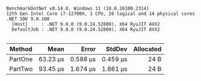 ```

BenchmarkDotNet v0.14.0, Windows 11 (10.0.26100.2314)
12th Gen Intel Core i7-12700H, 1 CPU, 20 logical and 14 physical cores
.NET SDK 9.0.100
  [Host]     : .NET 9.0.0 (9.0.24.52809), X64 RyuJIT AVX2
  DefaultJob : .NET 9.0.0 (9.0.24.52809), X64 RyuJIT AVX2


```
| Method  | Mean     | Error    | StdDev   | Allocated |
|-------- |---------:|---------:|---------:|----------:|
| PartOne | 63.23 μs | 0.588 μs | 0.459 μs |      24 B |
| PartTwo | 93.45 μs | 1.674 μs | 1.861 μs |      24 B |
